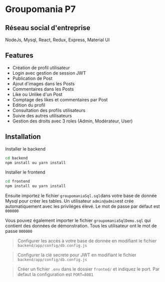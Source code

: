 # Groupomania P7

## Réseau social d'entreprise

NodeJs, Mysql, React, Redux, Express, Material UI

## Features
- Création de profil utilisateur
- Login avec gestion de session JWT
- Publication de Post
- Ajout d'images dans les Posts
- Commentaires dans les Posts
- Like ou Unlike d'un Post
- Comptage des likes et commentaires par Post
- Edition du profil
- Consultation des profils utilisateurs
- Suivie des autres utilisateurs
- Gestion des droits avec 3 roles (Admin, Modérateur, User)

## Installation
Installer le backend
```sh
cd backend
npm install ou yarn install
```

Installer le frontend
```sh
cd frontend
npm install ou yarn install
```

Ensuite importez le fichier `groupomaniaSql.sql`dans votre base de donnée Mysql pour créer les tables. Un utilisateur `admin@admin`est crée automatiquement avec les priviléges élevé. Le mot de passe par défaut est `000000`

Vous pouvez également importer le fichier `groupomaniaSqlDemo.sql` qui contient des données de démonstration. Tous les utilisateur ont le mot de passe `000000`

> Configurer les accès à votre base de donnée en modifiant le fichier `backend/app/config/db.config.js`

> Configurer la clé secrete pour JWT en modifiant le fichier `backend/app/config/db.config.js`

> Créer un fichier `.env` dans le dossier `fronted/` et indiquez le port. Par defaut la configuration est `PORT=8081`
